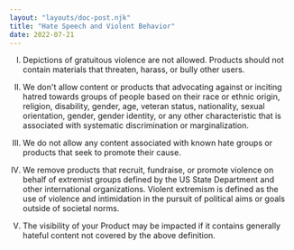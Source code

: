 ```yaml
---
layout: "layouts/doc-post.njk"
title: "Hate Speech and Violent Behavior"
date: 2022-07-21
---
```


<!-- Atypical formatting is necessary to enable markdown formatting for LI contents -->
<ol type="I">
<li>

Depictions of gratuitous violence are not allowed. Products should not contain materials that
threaten, harass, or bully other users.

</li>
<li>

We don't allow content or products that advocating against or inciting hatred towards groups of
people based on their race or ethnic origin, religion, disability, gender, age, veteran status,
nationality, sexual orientation, gender, gender identity, or any other characteristic that is
associated with systematic discrimination or marginalization.

</li>
<li>

We do not allow any content associated with known hate groups or products that seek to promote their
cause.

</li>
<li>

We remove products that recruit, fundraise, or promote violence on behalf of extremist groups
defined by the US State Department and other international organizations. Violent extremism is
defined as the use of violence and intimidation in the pursuit of political aims or goals outside of
societal norms.

</li>
<li>

The visibility of your Product may be impacted if it contains generally hateful content not covered
by the above definition.

</li>
</ol>
